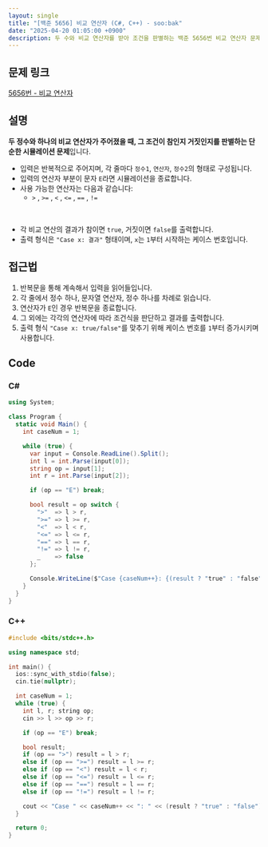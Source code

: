```yaml
---
layout: single
title: "[백준 5656] 비교 연산자 (C#, C++) - soo:bak"
date: "2025-04-20 01:05:00 +0900"
description: 두 수와 비교 연산자를 받아 조건을 판별하는 백준 5656번 비교 연산자 문제의 C# 및 C++ 풀이 및 해설
---
```


## 문제 링크
[5656번 - 비교 연산자](https://www.acmicpc.net/problem/5656)

## 설명
**두 정수와 하나의 비교 연산자가 주어졌을 때, 그 조건이 참인지 거짓인지를 판별하는 단순한 시뮬레이션 문제**입니다.
<br>

- 입력은 반복적으로 주어지며, 각 줄마다 `정수1`, `연산자`, `정수2`의 형태로 구성됩니다.
- 입력의 연산자 부분이 문자 `E`라면 시뮬레이션을 종료합니다.
- 사용 가능한 연산자는 다음과 같습니다:
  - `>` , `>=` , `<` , `<=` , `==` , `!=`
<br>

- 각 비교 연산의 결과가 참이면 `true`, 거짓이면 `false`를 출력합니다.
- 출력 형식은 `"Case x: 결과"` 형태이며, `x`는 `1`부터 시작하는 케이스 번호입니다.

## 접근법

1. 반복문을 통해 계속해서 입력을 읽어들입니다.
2. 각 줄에서 정수 하나, 문자열 연산자, 정수 하나를 차례로 읽습니다.
3. 연산자가 `E`인 경우 반복문을 종료합니다.
4. 그 외에는 각각의 연산자에 따라 조건식을 판단하고 결과를 출력합니다.
5. 출력 형식 `"Case x: true/false"`를 맞추기 위해 케이스 번호를 `1`부터 증가시키며 사용합니다.

## Code

### C#
```csharp
using System;

class Program {
  static void Main() {
    int caseNum = 1;

    while (true) {
      var input = Console.ReadLine().Split();
      int l = int.Parse(input[0]);
      string op = input[1];
      int r = int.Parse(input[2]);

      if (op == "E") break;

      bool result = op switch {
        ">"  => l > r,
        ">=" => l >= r,
        "<"  => l < r,
        "<=" => l <= r,
        "==" => l == r,
        "!=" => l != r,
        _    => false
      };

      Console.WriteLine($"Case {caseNum++}: {(result ? "true" : "false")}");
    }
  }
}
```

### C++
```cpp
#include <bits/stdc++.h>

using namespace std;

int main() {
  ios::sync_with_stdio(false);
  cin.tie(nullptr);

  int caseNum = 1;
  while (true) {
    int l, r; string op;
    cin >> l >> op >> r;

    if (op == "E") break;

    bool result;
    if (op == ">") result = l > r;
    else if (op == ">=") result = l >= r;
    else if (op == "<") result = l < r;
    else if (op == "<=") result = l <= r;
    else if (op == "==") result = l == r;
    else if (op == "!=") result = l != r;

    cout << "Case " << caseNum++ << ": " << (result ? "true" : "false") << "\n";
  }

  return 0;
}
```
